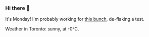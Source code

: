 ### Hi there :wave:

It's Monday! I'm probably working for [this bunch](https://github.com/kohofinancial), de-flaking a test.

Weather in Toronto: sunny, at -0°C.
